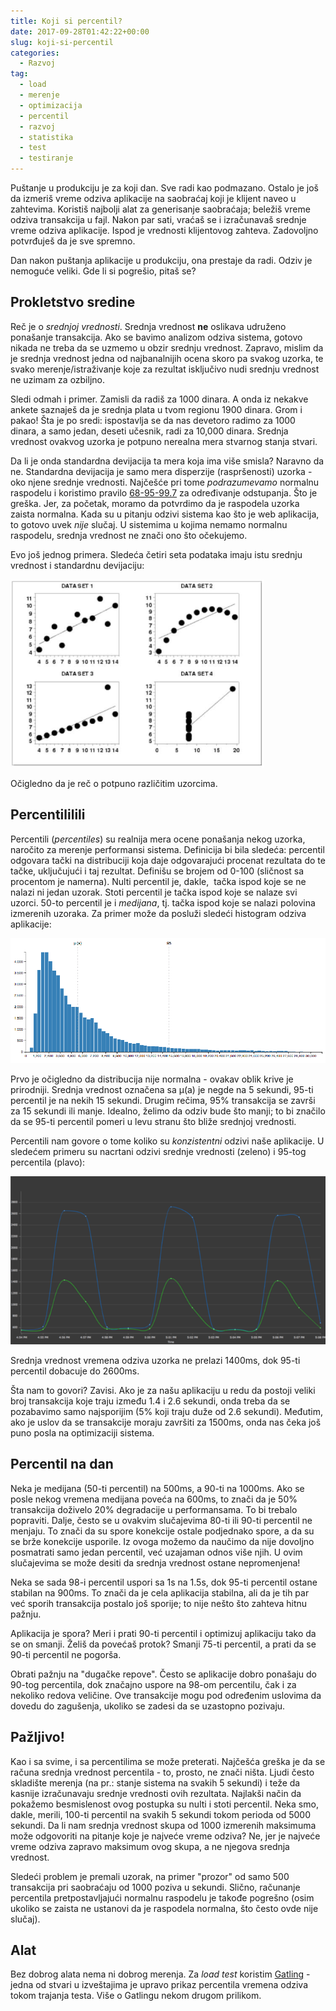 ```yaml
---
title: Koji si percentil?
date: 2017-09-28T01:42:22+00:00
slug: koji-si-percentil
categories:
  - Razvoj
tag:
  - load
  - merenje
  - optimizacija
  - percentil
  - razvoj
  - statistika
  - test
  - testiranje
---
```


Puštanje u produkciju je za koji dan. Sve radi kao podmazano. Ostalo je još da izmeriš vreme odziva aplikacije na saobraćaj koji je klijent naveo u zahtevima. Koristiš najbolji alat za generisanje saobraćaja; beležiš vreme odziva transakcija u fajl. Nakon par sati, vraćaš se i izračunavaš srednje vreme odziva aplikacije. Ispod je vrednosti klijentovog zahteva. Zadovoljno potvrđuješ da je sve spremno.

<!--more-->

Dan nakon puštanja aplikacije u produkciju, ona prestaje da radi. Odziv je nemoguće veliki. Gde li si pogrešio, pitaš se?

## Prokletstvo sredine

Reč je o _srednjoj vrednosti_. Srednja vrednost **ne** oslikava udruženo ponašanje transakcija. Ako se bavimo analizom odziva sistema, gotovo nikada ne treba da se uzmemo u obzir srednju vrednost. Zapravo, mislim da je srednja vrednost jedna od najbanalnijih ocena skoro pa svakog uzorka, te svako merenje/istraživanje koje za rezultat isključivo nudi srednju vrednost ne uzimam za ozbiljno.

Sledi odmah i primer. Zamisli da radiš za 1000 dinara. A onda iz nekakve ankete saznaješ da je srednja plata u tvom regionu 1900 dinara. Grom i pakao! Šta je po sredi: ispostavlja se da nas devetoro radimo za 1000 dinara, a samo jedan, deseti učesnik, radi za 10,000 dinara. Srednja vrednost ovakvog uzorka je potpuno nerealna mera stvarnog stanja stvari.

Da li je onda standardna devijacija ta mera koja ima više smisla? Naravno da ne. Standardna devijacija je samo mera disperzije (raspršenosti) uzorka - oko njene srednje vrednosti. Najčešće pri tome _podrazumevamo_ normalnu raspodelu i koristimo pravilo [68-95-99.7](https://en.wikipedia.org/wiki/68–95–99.7_rule) za određivanje odstupanja. Što je greška. Jer, za početak, moramo da potvrdimo da je raspodela uzorka zaista normalna. Kada su u pitanju odzivi sistema kao što je web aplikacija, to gotovo uvek _nije_ slučaj. U sistemima u kojima nemamo normalnu raspodelu, srednja vrednost ne znači ono što očekujemo.

Evo još jednog primera. Sledeća četiri seta podataka imaju istu srednju vrednost i standardnu devijaciju:

![](uzorak.png)

Očigledno da je reč o potpuno različitim uzorcima.

## Percentililili

Percentili (_percentiles_) su realnija mera ocene ponašanja nekog uzorka, naročito za merenje performansi sistema. Definicija bi bila sledeća: percentil odgovara tački na distribuciji koja daje odgovarajući procenat rezultata do te tačke, uključujući i taj rezultat. Definišu se brojem od 0-100 (sličnost sa procentom je namerna). Nulti percentil je, dakle,  tačka ispod koje se ne nalazi ni jedan uzorak. Stoti percentil je tačka ispod koje se nalaze svi uzorci. 50-to percentil je i _medijana_, tj. tačka ispod koje se nalazi polovina izmerenih uzoraka. Za primer može da posluži sledeći histogram odziva aplikacije:

![](histogram.png)

Prvo je očigledno da distribucija nije normalna - ovakav oblik krive je prirodniji. Srednja vrednost označena sa μ(a) je negde na 5 sekundi, 95-ti percentil je na nekih 15 sekundi. Drugim rečima, 95% transakcija se završi za 15 sekundi ili manje. Idealno, želimo da odziv bude što manji; to bi značilo da se 95-ti percentil pomeri u levu stranu što bliže srednjoj vrednosti.

Percentili nam govore o tome koliko su _konzistentni_ odzivi naše aplikacije. U sledećem primeru su nacrtani odzivi srednje vrednosti (zeleno) i 95-tog percentila (plavo):

![](percentili.png)

Srednja vrednost vremena odziva uzorka ne prelazi 1400ms, dok 95-ti percentil dobacuje do 2600ms.

Šta nam to govori? Zavisi. Ako je za našu aplikaciju u redu da postoji veliki broj transakcija koje traju između 1.4 i 2.6 sekundi, onda treba da se pozabavimo samo najsporijim (5% koji traju duže od 2.6 sekundi). Međutim, ako je uslov da se transakcije moraju završiti za 1500ms, onda nas čeka još puno posla na optimizaciji sistema.

## Percentil na dan

Neka je medijana (50-ti percentil) na 500ms, a 90-ti na 1000ms. Ako se posle nekog vremena medijana poveća na 600ms, to znači da je 50% transakcija doživelo 20% degradacije u performansama. To bi trebalo popraviti. Dalje, često se u ovakvim slučajevima 80-ti ili 90-ti percentil ne menjaju. To znači da su spore konekcije ostale podjednako spore, a da su se brže konekcije usporile. Iz ovoga možemo da naučimo da nije dovoljno posmatrati samo jedan percentil, već uzajaman odnos više njih. U ovim slučajevima se može desiti da srednja vrednost ostane nepromenjena!

Neka se sada 98-i percentil uspori sa 1s na 1.5s, dok 95-ti percentil ostane stabilan na 900ms. To znači da je cela aplikacija stabilna, ali da je tih par već sporih transakcija postalo još sporije; to nije nešto što zahteva hitnu pažnju.

Aplikacija je spora? Meri i prati 90-ti percentil i optimizuj aplikaciju tako da se on smanji. Želiš da povećaš protok? Smanji 75-ti percentil, a prati da se 90-ti percentil ne pogorša.

Obrati pažnju na "dugačke repove". Često se aplikacije dobro ponašaju do 90-tog percentila, dok značajno uspore na 98-om percentilu, čak i za nekoliko redova veličine. Ove transakcije mogu pod određenim uslovima da dovedu do zagušenja, ukoliko se zadesi da se uzastopno pozivaju.

## Pažljivo!

Kao i sa svime, i sa percentilima se može preterati. Najčešća greška je da se računa srednja vrednost percentila - to, prosto, ne znači ništa. Ljudi često skladište merenja (na pr.: stanje sistema na svakih 5 sekundi) i teže da kasnije izračunavaju srednje vrednosti ovih rezultata. Najlakši način da pokažemo besmislenost ovog postupka su nulti i stoti percentil. Neka smo, dakle, merili, 100-ti percentil na svakih 5 sekundi tokom perioda od 5000 sekundi. Da li nam srednja vrednost skupa od 1000 izmerenih maksimuma može odgovoriti na pitanje koje je najveće vreme odziva? Ne, jer je najveće vreme odziva zapravo maksimum ovog skupa, a ne njegova srednja vrednost.

Sledeći problem je premali uzorak, na primer "prozor" od samo 500 transakcija pri saobraćaju od 1000 poziva u sekundi. Slično, računanje percentila pretpostavljajući normalnu raspodelu je takođe pogrešno (osim ukoliko se zaista ne ustanovi da je raspodela normalna, što često ovde nije slučaj).

## Alat

Bez dobrog alata nema ni dobrog merenja. Za _load test_ koristim [Gatling](http://gatling.io) - jedna od stvari u izveštajima je upravo prikaz percentila vremena odziva tokom trajanja testa. Više o Gatlingu nekom drugom prilikom.
